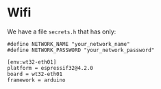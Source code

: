 # Wifi
We have a file `secrets.h` that has only:
```
#define NETWORK_NAME "your_network_name"
#define NETWORK_PASSWORD "your_network_password"
```

```
[env:wt32-eth01]
platform = espressif32@4.2.0
board = wt32-eth01
framework = arduino
```